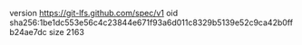 version https://git-lfs.github.com/spec/v1
oid sha256:1be1dc553e56c4c23844e671f93a6d011c8329b5139e52c9ca42b0ffb24ae7dc
size 2163
